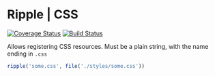 # Ripple | CSS
[![Coverage Status](https://coveralls.io/repos/rijs/css/badge.svg?branch=master&service=github)](https://coveralls.io/github/rijs/css?branch=master)
[![Build Status](https://travis-ci.org/rijs/css.svg)](https://travis-ci.org/rijs/css)

Allows registering CSS resources. Must be a plain string, with the name ending in `.css`

```js
ripple('some.css', file('./styles/some.css'))
```
